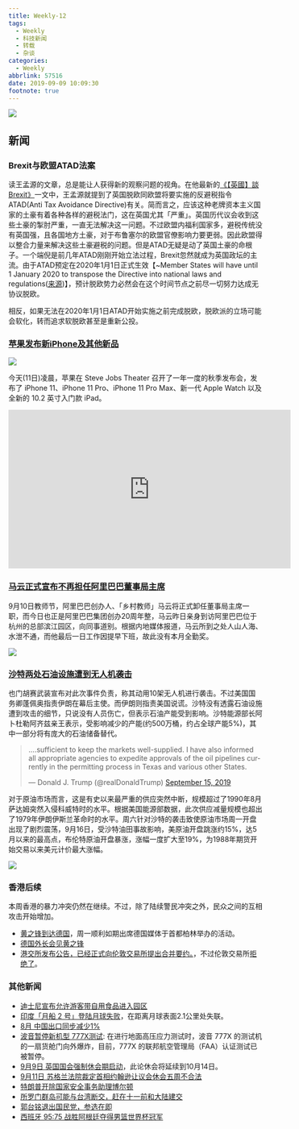 ```yaml
---
title: Weekly-12
tags:
  - Weekly
  - 科技新闻
  - 转载
  - 杂谈
categories:
  - Weekly
abbrlink: 57516
date: 2019-09-09 10:09:30
footnote: true
---
```


![](https://imgs.codewoody.com/uploads/big/7dddde33ffaa44d9cd474e774983497c.jpg)

<!--less-->

## 新闻

### Brexit与欧盟ATAD法案

读王孟源的文章，总是能让人获得新的观察问题的视角。在他最新的[《【英國】談Brexit》](http://blog.udn.com/MengyuanWang/129262086)一文中，王孟源就提到了英国脱欧同欧盟将要实施的反避税指令ATAD(Anti Tax Avoidance Directive)有关。简而言之，应该这种老牌资本主义国家的土豪有着各种各样的避税法门，这在英国尤其「严重」。英国历代议会收到这些土豪的掣肘严重，一直无法解决这一问题。不过欧盟内福利国家多，避税传统没有英国强，且各国地方土豪，对于布鲁塞尔的欧盟官僚影响力要更弱。因此欧盟得以整合力量来解决这些土豪避税的问题。但是ATAD无疑是动了英国土豪的命根子。一个端倪是前几年ATAD刚刚开始立法过程，Brexit忽然就成为英国政坛的主流。由于ATAD预定在2020年1月1日正式生效【~Member States will have until 1 January 2020 to transpose the Directive into national laws and regulations([来源](https://www.ey.com/gl/en/services/tax/international-tax/alert--eu-council-adopts-directive-atad-2-to-address-hybrid-mismatches-with-third-countries))】，预计脱欧势力必然会在这个时间节点之前尽一切努力达成无协议脱欧。

相反，如果无法在2020年1月1日ATAD开始实施之前完成脱欧，脱欧派的立场可能会软化，转而追求软脱欧甚至是重新公投。

### [苹果发布新iPhone及其他新品](https://www.zhihu.com/pin/1154851195238612992)

![](https://imgs.codewoody.com/uploads/big/cc90e51a3b1e9d909761ac9d2b51e171.png)

今天(11日)凌晨，苹果在 Steve Jobs Theater 召开了一年一度的秋季发布会，发布了 iPhone 11、iPhone 11 Pro、iPhone 11 Pro Max、新一代 Apple Watch 以及全新的 10.2 英寸入门款 iPad。

<iframe width="560" height="315" src="https://www.youtube.com/embed/eEJJt5PoLhY" frameborder="0" allow="accelerometer; autoplay; encrypted-media; gyroscope; picture-in-picture" allowfullscreen></iframe>

### [马云正式宣布不再担任阿里巴巴董事局主席](https://www.zhihu.com/question/345303992)

9月10日教师节，阿里巴巴创办人、「乡村教师」马云将正式卸任董事局主席一职，而今日也正是阿里巴巴集团创办20周年整，马云昨日亲身到访阿里巴巴位于杭州的总部滨江园区，向同事道别。根据内地媒体报道，马云所到之处人山人海、水泄不通，而他最后一日工作因提早下班，故此没有本月全勤奖。

![](https://imgs.codewoody.com/uploads/big/dfe2f570ff16c40f8cd777a62edbace3.jpeg)

### [沙特两处石油设施遭到无人机袭击](https://www.bbc.com/zhongwen/simp/world-49691790)

也门胡赛武装宣布对此次事件负责，称其动用10架无人机进行袭击。不过美国国务卿蓬佩奥指责伊朗在幕后主使。而伊朗则指责美国说谎。沙特没有透露石油设施遭到攻击的细节，只说没有人员伤亡，但表示石油产能受到影响。沙特能源部长阿卜杜勒阿齐兹亲王表示，受影响减少的产能(约500万桶，约占全球产能5%)，其中一部分将有庞大的石油储备替代。

<blockquote class="twitter-tweet"><p lang="en" dir="ltr">....sufficient to keep the markets well-supplied. I have also informed all appropriate agencies to expedite approvals of the oil pipelines currently in the permitting process in Texas and various other States.</p>&mdash; Donald J. Trump (@realDonaldTrump) <a href="https://twitter.com/realDonaldTrump/status/1173354645642764289?ref_src=twsrc%5Etfw">September 15, 2019</a></blockquote> <script async src="https://platform.twitter.com/widgets.js" charset="utf-8"></script>

对于原油市场而言，这是有史以来最严重的供应突然中断，规模超过了1990年8月萨达姆突然入侵科威特时的水平。根据美国能源部数据，此次供应减量规模也超出了1979年伊朗伊斯兰革命时的水平。周六针对沙特的袭击致使原油市场周一开盘出现了剧烈震荡，9月16日，受沙特油田事故影响，美原油开盘跳涨约15%，达5月以来的最高点，布伦特原油开盘暴涨，涨幅一度扩大至19%，为1988年期货开始交易以来美元计价最大涨幅。

![](https://imgs.codewoody.com/uploads/big/1b0a1abdf7808058932d26e76dacee47.png)

### 香港后续

本周香港的暴力冲突仍然在继续。不过，除了陆续警民冲突之外，民众之间的互相攻击开始增加。

- [黄之锋到达德国](https://www.dw.com/zh/黄之锋飞抵柏林-将香港比作「冷战时的德国」/a-50345270?maca=chi-rss-chi-all-1127-rdf)，周一顺利如期出席德国媒体于首都柏林举办的活动。
- [德国外长会见黄之锋](https://www.dw.com/zh/德国外长会见黄之锋-引发中德口水仗/a-50345270?maca=chi-rss-chi-all-1127-rdf)
- [港交所发布公告，已经正式向伦敦交易所提出合并要约。](https://www.dw.com/zh/出价近300亿-香港证交所向伦敦提出-世纪婚约/a-50387535?maca=chi-rss-chi-all-1127-rdf)，不过伦敦交易所[拒绝了](https://www.dw.com/zh/伦敦拒绝香港证交所的-世纪婚约/a-50387535?maca=chi-rss-chi-all-1127-rdf)。

### 其他新闻

- [迪士尼宣布允许游客带自用食品进入园区](https://www.zhihu.com/question/344732424)
- [印度「月船 2 号」登陆月球失败](https://www.thepaper.cn/newsDetail_forward_4367227)，在距离月球表面2.1公里处失联。
- [8月 中国出口同步减少1%](http://www.customs.gov.cn/customs/xwfb34/302425/2586202/index.html)
- [波音暂停新机型 777X测试](https://www.theguardian.com/business/2019/sep/08/boeing-777x-test-halted-after-reports-of-cargo-door-failure): 在进行地面高压应力测试时，波音 777X 的测试机的一扇货舱门向外爆炸，目前，777X 的联邦航空管理局（FAA）认证测试已被暂停。
- [9月9日 英国国会强制休会期启动](https://www.dw.com/zh/英国国会-关门-强制休会期启动/a-50356111?maca=chi-rss-chi-all-1127-rdf)，此论休会将延续到10月14日。
- [9月11日 苏格兰法院裁定首相约翰逊让议会休会五周不合法](https://cn.reuters.com/article/britain-scotland-court-boris-johnson-091-idCNKCS1VW199?feedType=RSS&feedName=CNTopGenNews)
- [特朗普开除国家安全事务助理博尔顿](http://world.huanqiu.com/photo/2019-09/2945219.html?agt=15422)
- [所罗门群岛可能与台湾断交，赶在十一前和大陆建交](https://www.dw.com/zh/媒体：所罗门政府讨论与台湾断交/a-50420457?maca=chi-rss-chi-all-1127-rdf)
- [郭台铭退出国民党，参选在即](https://cn.reuters.com/article/taiwan-politics-0912-thur-idCNKCS1VX07M?feedType=RSS&feedName=CNTopGenNews)
- [西班牙 95:75 战胜阿根廷夺得男篮世界杯冠军](https://www.zhihu.com/question/346155012)
